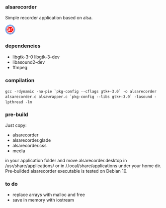 ### alsarecorder
Simple recorder application based on alsa.

![Alsa Recorder Logo](/media/alsarecorder-icon.png)

### dependencies
* libgtk-3-0 libgtk-3-dev
* libasound2-dev
* ffmpeg

### compilation
```gcc -rdynamic -no-pie `pkg-config --cflags gtk+-3.0` -o alsarecorder alsarecorder.c alsawrapper.c `pkg-config --libs gtk+-3.0` -lasound -lpthread -lm```

### pre-build
Just copy:  
  
* alsarecorder  
* alsarecorder.glade  
* alsarecorder.css  
* media  
  
in your application folder and move alsarecorder.desktop in /usr/share/applications/ or in /.local/share/applications under your home dir.  
Pre-builded alsarecorder executable is tested on Debian 10.

### to do
* replace arrays with malloc and free  
* save in memory with iostream  
